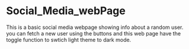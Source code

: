 # Social_Media_webPage
This is a basic social media webpage showing info about a random user.
you can fetch a new user using the buttons and this web page have the toggle function to swtich light theme to dark mode.
